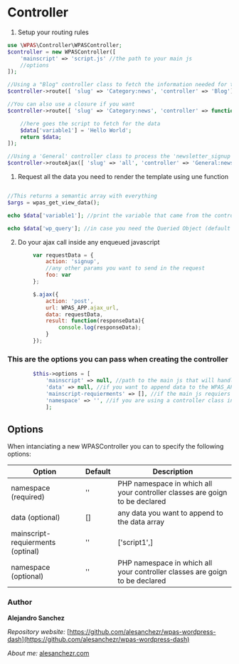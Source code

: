 # Controller

1. Setup your routing rules
```php
use \WPAS\Controller\WPASController;
$controller = new WPASController([
    'mainscript' => 'script.js' //the path to your main js
    //options
]);

//Using a "Blog" controller class to fetch the information needed for the "news" category
$controller->route([ 'slug' => 'Category:news', 'controller' => 'Blog']);

//You can also use a closure if you want
$controller->route([ 'slug' => 'Category:news', 'controller' => function(){

    //here goes the script to fetch for the data
    $data['variable1'] = 'Hello World';
    return $data;
]);

//Using a 'General' controller class to process the 'newsletter_signup' ajax action in 'all' views
$controller->routeAjax([ 'slug' => 'all', 'controller' => 'General:newsletter_signup' ]);    
```

1. Request all the data you need to render the template using une function
```php

//This returns a semantic array with everything
$args = wpas_get_view_data();

echo $data['variable1']; //print the variable that came from the controller

echo $data['wp_query']; //in case you need the Queried Object (default loop) it is available in the 'wp_query' key

```


2. Do your ajax call inside any enqueued javascript
```js
        var requestData = { 
            action: 'signup',
            //any other params you want to send in the request
            foo: var
        };

        $.ajax({
            action: 'post',
            url: WPAS_APP.ajax_url,
            data: requestData,
            result: function(responseData){
                console.log(responseData);
            }
        });
```

### This are the options you can pass when creating the controller

```php
        $this->options = [
            'mainscript' => null, //path to the main js that will handle all JS requests
            'data' => null, //if you want to append data to the WPAS_APP object available in js
            'mainscript-requierments' => [], //if the main js requiers any other js to be loaded first
            'namespace' => '', //if you are using a controller class instrad of a closure (anonimus function)
            ];
```

## Options

When intanciating a new WPASController you can to specify the following options:

| Option                            | Default   | Description  |
|-----------------------------------|-----------|----------------------------------------------------------|
| namespace (required)              | ''        | PHP namespace in which all your controller classes are goign to be declared |
| data (optional)                   | []        | any data you want to append to the data array |
| mainscript-requierments (optinal) | ''        | ['script1',] |
| namespace (optional)              | ''        | PHP namespace in which all your controller classes are goign to be declared |

### Author

**Alejandro Sanchez**

  *Repository website:* [https://github.com/alesanchezr/wpas-wordpress-dash](https://github.com/alesanchezr/wpas-wordpress-dash)
  
  *About me:* [alesanchezr.com](http://alesanchezr.com)
